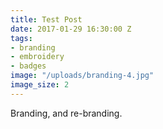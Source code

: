 ```yaml
---
title: Test Post
date: 2017-01-29 16:30:00 Z
tags:
- branding
- embroidery
- badges
image: "/uploads/branding-4.jpg"
image_size: 2
---
```


Branding, and re-branding. 
